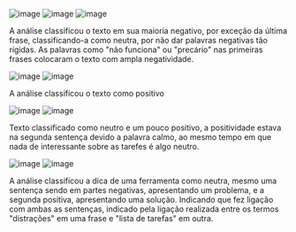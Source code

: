 ![image](https://github.com/user-attachments/assets/95c90e45-6655-418d-8807-b240b9de60da)
![image](https://github.com/user-attachments/assets/4e7e9343-5b6d-4bfb-96d3-8b9f87916d04)
![image](https://github.com/user-attachments/assets/20f96aa1-911c-464a-8c72-3761c1a869ed)
<p> A análise classificou o texto em sua maioria negativo, por exceção da última frase, classificando-a como neutra, por não dar palavras negativas tão rígidas. As palavras como "não funciona" ou "precário" nas primeiras frases colocaram o texto com ampla negatividade.</p> 


![image](https://github.com/user-attachments/assets/f2e3a025-e0f9-4318-a467-00cf8fc65588)
![image](https://github.com/user-attachments/assets/cf26c79b-6614-44e5-ad79-86162c32467b)
<p>A análise classificou o texto como positivo</p>

![image](https://github.com/user-attachments/assets/6c1057bf-f6a0-4287-9aff-771f9d587df2)
![image](https://github.com/user-attachments/assets/2d2f3b6a-6837-4493-a88f-3bec8388be65)
<p>Texto classificado como neutro e um pouco positivo,  a positividade estava na segunda sentença devido a palavra calmo, ao mesmo tempo em que nada de interessante sobre as tarefes é algo neutro. </p>

![image](https://github.com/user-attachments/assets/98bef6da-1203-437a-ab72-89f23a37882f)
![image](https://github.com/user-attachments/assets/8eb62ef3-744f-49fe-a47e-527f9be78a04)
<p>A análise classificou a dica de uma ferramenta como neutra, mesmo uma sentença sendo em partes negativas, apresentando um problema, e a segunda positiva, apresentando uma solução. Indicando que fez ligação com ambas as sentenças, indicado pela ligação realizada entre os termos "distrações" em uma frase e "lista de tarefas" em outra. </p>
